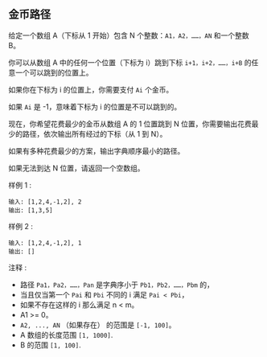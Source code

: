 ## 金币路径

给定一个数组 A（下标从 1 开始）包含 N 个整数：`A1，A2，……，AN` 和一个整数 B。

你可以从数组 A 中的任何一个位置（下标为 i）跳到下标 `i+1，i+2，……，i+B` 的任意一个可以跳到的位置上。

如果你在下标为 i 的位置上，你需要支付 `Ai` 个金币。

如果 `Ai` 是 -1，意味着下标为 i 的位置是不可以跳到的。

现在，你希望花费最少的金币从数组 A 的 1 位置跳到 N 位置，你需要输出花费最少的路径，依次输出所有经过的下标（从 1 到 N）。

如果有多种花费最少的方案，输出字典顺序最小的路径。

如果无法到达 N 位置，请返回一个空数组。

样例 1 :

```
输入: [1,2,4,-1,2], 2
输出: [1,3,5]
```

样例 2 :

```
输入: [1,2,4,-1,2], 1
输出: []
```

注释 :

* 路径 `Pa1，Pa2，……，Pan` 是字典序小于 `Pb1，Pb2，……，Pbm` 的，
* 当且仅当第一个 `Pai` 和 `Pbi` 不同的 i 满足 `Pai < Pbi`，
* 如果不存在这样的 i 那么满足 n < m。
* A1 >= 0。
* `A2, ..., AN` （如果存在） 的范围是 `[-1, 100]`。
* A 数组的长度范围 `[1, 1000]`.
* B 的范围 `[1, 100]`.